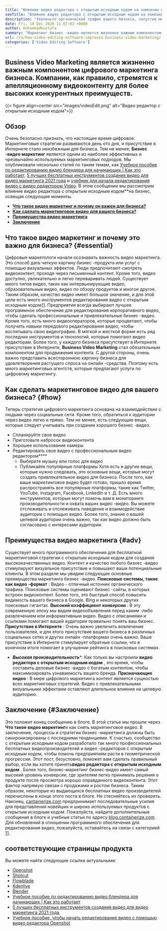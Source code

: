 ```yaml
---
title: "Влияние видео редактора с открытым исходным кодом на компании в 2021 году" 
seoTitle: "Влияние видео редактора с открытым исходным кодом на компании в 2021 году" 
description: "Увеличьте органический трафик вашего бизнеса, запустив мощную видеопад -кампанию. В этом сообщении объясняется преимущества использования видео редактора с открытым исходным кодом." 
date: Fri, 18 Dec 2020 11:07:03 +0000
author: muhammadmustafa
summary: "Маркетинг бизнес -видео является жизненно важным компонентом цифрового маркетинга бизнеса. Компании, как правило, стремятся к апелляционному видеоконтенту для более высоких конкурентных преимуществ." 
url: /ru/how-video-editing-software-improves-business-video-marketing/
categories: ['Video Editing Software']
---
```


## Business Video Marketing является жизненно важным компонентом цифрового маркетинга бизнеса. Компании, как правило, стремятся к апелляционному видеоконтенту для более высоких конкурентных преимуществ.

{{< figure align=center src="images/videoEdit.png" alt="Видео редактор с открытым исходным кодом">}}


## Обзор
Очень безопасно признать, что настоящее время цифровое. Маркетинговые стратегии развиваются день ото дня, и присутствие в Интернете стало неизбежным для бизнеса. Тем не менее, **Бизнес -видео маркетинг** является одним из наиболее эффективных и чрезвычайно используемых маркетинговых подходов. Мы опубликовали несколько статей по таким темам, как [Учебное пособие по редактированию видео блендера для начинающих | Как это работает][2], [5 лучших бесплатных инструментов создания видео для видео маркетинга 2021 года][3] и [учебник для начала редактирования видео с видео редактором Video][4]. В этом сообщении мы рассмотрим влияние видео редактора с открытым исходным кодом**на бизнес, освещая следующие моменты.
* **[Что такое видео маркетинг и почему он важен для бизнеса?][5]** 
* **[Как сделать маркетинговое видео для вашего бизнеса?][6]** 
* **[Преимущества видео маркетинга][7]** 
* **[Заключение][8]** 

## Что такое видео маркетинг и почему это важно для бизнеса? {#essential}

Цифровые маркетологи начали осознавать важность видео маркетинга. Это способ дать четкую картину бизнес -продукта или услуг с помощью визуальных эффектов. Люди предпочитают смотреть видеоконтент, проходя через письменный контент. Кроме того, видео доступно, увлекательно и легко переваривать людей. Существует много типов видео, таких как интервьюирующие видео, образовательные видео, видео по обзору продуктов и многое другое. Таким образом, качество видео имеет большое значение, и для этой цели есть много инструментов редактирования видео с открытым исходным кодом][1]. Предприятия всегда выбирают лучшее программное обеспечение для редактирования корпоративного видео, чтобы сделать профессиональные и привлекательные бизнес -видео.
Кроме того, есть много видеооператоров, которые процветают, чтобы получить навыки передового редактирования видео, чтобы воспитывать свою видеографию. В мягкой и жесткой форме есть ряд последних инструментов и технологий, которые помогают видео редакторам. Более того, у каждого бизнеса присутствует в Интернете присутствие в Интернете, **Business Video Marketing** стал обязательным компонентом для продвижения контента. С другой стороны, очень важно представить всестороннюю картину бизнеса для удовлетворения растущего спроса на онлайн -средства. Поэтому есть много маркетинговых агентств, которые предлагают услуги по цифровому маркетингу.

## Как сделать маркетинговое видео для вашего бизнеса? {#how}

Теперь стратегия цифрового маркетинга основана на взаимодействии с людьми через социальные сети. Кроме того, обратиться к аудитории через видео легко и прямо. Тем не менее, есть следующие вещи, которые следует учитывать при создании хорошего бизнес -видео.
  * Спланируйте свое видео
  * Приготовьте набросок видеоконтента
  * Хорошее использование камеры
* Редактировать свое видео с профессиональным видео редактором****
  * Выберите музыку или голос для видео
  * Публикайте популярные платформы
Хотя есть и другие вещи, которые нужно следовать, это основные вещи, которые могут создать привлекательное видео для бизнеса. После того, как ваше маркетинговое видео будет готово, пришло время распространять все популярные платформы, такие как Twitter, YouTube, Instagram, Facebook, LinkedIn и т. Д. Есть много инструментов, которые могут помочь вам в мониторинге производительности и охвата ваших видео -видео. Вы можете отслеживать и отслеживать поведение и взаимодействие аудитории с помощью видео. Более того, знание о вашей целевой аудитории очень важно, так как видео должно быть согласовано с интересами аудитории.

## Преимущества видео маркетинга  {#adv}

Существует много программного обеспечения для бесплатной маркетинговой стратегии с открытым исходным кодом для создания высококачественных видео. Контент и качество любого бизнес -видео стимулируют визуальное присутствие и повышают ваши потенциальные клиенты. В этом разделе мы увидим следующие основные преимущества маркетинга бизнес -видео.
**Поисковые системы, такие как видео -формат** : Видео - отличный источник органического трафика. Поисковые системы оценивают бизнес -сайты, в которых встроен видеоконтент. Более того, это быстрый способ повысить видимость вашего бизнеса в Google, Bing и некоторых других поисковых гигантах.
**Высокий коэффициент конверсии** : В эту современную эпоху мы видим видеообъявления перед каким -либо развлечением или информативным видео. Видео с описаниями и ссылками помогают вашей аудитории правильно понять ваш бизнес.
**Присутствие в Интернете** : Очень важно увеличить вовлечение пользователей, и для этого присутствие вашего бизнеса в различных социальных сетях и других онлайн -платформах очень важно. Ваше присутствие в Интернете стимулирует обратные ссылки, что в конечном итоге помогает в улучшении рейтинга в поисковых системах.
* ***Высокая производительность****: Как только вы настроили **видео редактора с открытым исходным кодом** , это время, чтобы составить деловые бизнес -видео с богатым контентом, чтобы максимизировать узнаваемость вашего бренда.
**Призначающие видео** : В мире цифрового маркетинга контент является сущностью всех маркетинговых стратегий. Видео с привлекательными визуальными эффектами оставляют длительное влияние на целевую аудиторию.

## Заключение {#Заключение}

Это положит конец сообщению в блоге. В этой статье мы прошли через **Что такое видео маркетинг**и как снять маркетинговое видео. В заключение, процессы и стратегии бизнес -маркетинга должны быть синхронизированы с последними тенденциями. К счастью, сообщество с открытым исходным кодом разработало так много профессиональных бесплатных видеопроизводителей и видео -редакторов с открытым исходным кодом, чтобы помочь предприятиям расти в геометрической прогрессии. Этот пост, безусловно, поможет вам сделать правильный выбор, если вы хотите принять**видео редактора с открытым исходным кодом** . Более того, бизнес-маркетинг бизнес-видео имеет самый высокий уровень конверсии, где зрителям легко принимать решения о продукте после просмотра хорошо оправданного видеоконтента. Этот фактор напрямую связан с продажами и ростом бизнеса. Таким образом, некоторые из выдающихся бесплатных видео производителей перечислены в конце этого поста в блоге. Не стесняйтесь их проверять.
Наконец, [cantainerize.com][9] предпринимает последовательные усилия для представления новейших и широко используемых продуктов с открытым исходным кодом. Пожалуйста, найдите дополнительные сообщения в блоге и учебные статьи по адресу [blog.containerize.com][10]. Для обновлений в отношении программного обеспечения для редактирования видео, пожалуйста, оставайтесь на связи с категорией [1][1][1].

## соответствующие страницы продукта
Вы можете найти следующие ссылки актуальными:
  * [Openshot][11]
  * [Shotcut][12]
  * [Flowblade][13]
  * [Kdenlive][14]
  * [Blender][15]
  * [Учебное пособие по редактированию видео блендера для начинающих | Как это работает][2]
  * [5 лучших бесплатных инструментов создания видео для видео маркетинга 2021 года][3]
  * [Учебное пособие, чтобы начать редактирование видео с помощью видео редактора Openshot][4]



[1]: https://products.containerize.com/video-editing-software
[2]: https://blog.containerize.com/video-editing-software/blender-video-editing-tutorial-for-beginners/
[3]: https://blog.containerize.com/video-editing-software/top-5-open-source-video-editor-software-for-video-marketing/
[4]: https://blog.containerize.com/video-editing-software/openshot-video-editor-tutorial-for-beginners-open-source/
[5]: #essential
[6]: #how
[7]: #adv
[8]: #Conclusion
[9]: https://www.containerize.com/
[10]: https://blog.containerize.com/
[11]: https://products.containerize.com/video-editing-software/openshot
[12]: https://products.containerize.com/video-editing-software/shotcut
[13]: https://products.containerize.com/video-editing-software/flowblade
[14]: https://products.containerize.com/video-editing-software/kdenlive
[15]: https://products.containerize.com/video-editing-software/blender
